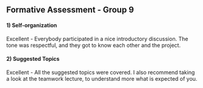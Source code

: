 ## Formative Assessment - Group 9

#### 1) Self-organization

Excellent - Everybody participated in a nice introductory discussion. The tone was respectful, and they got to know each other and the project. 


#### 2) Suggested Topics

Excellent - All the suggested topics were covered. I also recommend taking a look at the teamwork lecture, to understand more what is expected of you.



